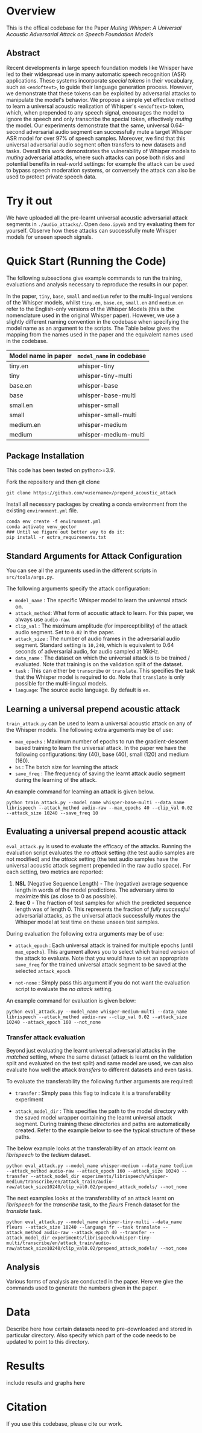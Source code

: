 # Overview

This is the offical codebase for the Paper _Muting Whisper: A Universal Acoustic Adversarial Attack on Speech Foundation Models_

## Abstract
Recent developments in large speech foundation models like Whisper have led to their widespread use in many automatic speech recognition (ASR) applications. These systems incorporate _special tokens_ in their vocabulary, such as `<endoftext>`, to guide their language generation process. However, we demonstrate that these tokens can be exploited by adversarial attacks to manipulate the model's behavior. We propose a simple yet effective method to learn a universal acoustic realization of Whisper's `<endoftext>` token, which, when prepended to any speech signal, encourages the model to ignore the speech and only transcribe the special token, effectively _muting_ the model. Our experiments demonstrate that the same, universal 0.64-second adversarial audio segment can successfully mute a target Whisper ASR model for over 97% of speech samples. Moreover, we find that this universal adversarial audio segment often transfers to new datasets and tasks. Overall this work demonstrates the vulnerability of Whisper models to _muting_ adversarial attacks, where such attacks can pose both risks and potential benefits in real-world settings: for example the attack can be used to bypass speech moderation systems, or conversely the attack can also be used to protect private speech data.

# Try it out

We have uploaded all the pre-learnt universal acoustic adversarial attack segments in   `./audio_attacks/`. Open `demo.ipynb` and try evaluating them for yourself. Observe how these attacks can successfully mute Whisper models for unseen speech signals.

# Quick Start (Running the Code)


The following subsections give example commands to run the training, evaluations and analysis necessary to reproduce the results in our paper.

In the paper, `tiny`, `base`, `small` and `medium` refer to the multi-lingual versions of the Whisper models, whilst `tiny.en`, `base.en`, `small.en` and `medium.en` refer to the English-only versions of the Whisper Models (this is the nomenclature used in the original Whisper paper). However, we use a slightly different naming convention in the codebase when specifying the model name as an argument to the scripts. The Table below gives the mapping from the names used in the paper and the equivalent names used in the codebase.

| Model name in paper | `model_name` in codebase |
| --------------- | ------------------- |
| tiny.en | whisper-tiny |
| tiny | whisper-tiny-multi |
| base.en | whisper-base |
| base | whisper-base-multi |
| small.en | whisper-small |
| small | whisper-small-multi |
| medium.en | whisper-medium |
| medium | whisper-medium-multi |



## Package Installation

This code has been tested on python>=3.9.

Fork the repository and then git clone

`git clone https://github.com/<username>/prepend_acoustic_attack`


Install all necessary packages by creating a conda environment from the existing `environment.yml` file.

```
conda env create -f environment.yml
conda activate venv_gector
### Until we figure out better way to do it:
pip install -r extra_requirements.txt
```

## Standard Arguments for Attack Configuration

You can see all the arguments used in the different scripts in `src/tools/args.py`.

The following arguments specify the attack configuration:

- `model_name` : The specific Whisper model to learn the universal attack on.
- `attack_method`: What form of acoustic attack to learn. For this paper, we always use `audio-raw`.
- `clip_val` : The maximum amplitude (for imperceptibility) of the attack audio segment. Set to `0.02` in the paper.
- `attack_size` : The number of audio frames in the adversarial audio segment. Standard setting is `10,240`, which is equivalent to 0.64 seconds of adversarial audio, for audio sampled at 16kHz.
- `data_name` : The dataset on which the universal attack is to be trained / evaluated. Note that training is on the validation split of the dataset.
- `task` : This can either be `transcribe` or `translate`. This specifies the task that the Whisper model is required to do. Note that `translate` is only possible for the multi-lingual models.
- `language`: The source audio language. By default is `en`.

## Learning a universal prepend acoustic attack

`train_attack.py` can be used to learn a universal acoustic attack on any of the Whisper models. The following extra arguments may be of use:

- `max_epochs` : Maximum number of epochs to run the gradient-descent based training to learn the universal attack. In the paper we have the following configurations: tiny (40), base (40), small (120) and medium (160).
- `bs` : The batch size for learning the attack
- `save_freq` : The frequency of saving the learnt attack audio segment during the learning of the attack.

An example command for learning an attack is given below.

`python train_attack.py --model_name whisper-base-multi --data_name librispeech --attack_method audio-raw --max_epochs 40 --clip_val 0.02 --attack_size 10240 --save_freq 10`

## Evaluating a universal prepend acoustic attack

`eval_attack.py` is used to evaluate the efficacy of the attacks. Running the evaluation script evaluates the _no attack_ setting (the test audio samples are not modified) and the _attack_ setting (the test audio samples have the universal acoustic attack segment prepended in the raw audio space). For each setting, two metrics are reported:

1. **NSL** (Negative Sequence Length) - The (negative) average sequence length in words of the model predictions. The adversary aims to maximize this (as close to 0 as possible).
2. **frac 0** - The fraction of test samples for which the predicted sequence length was of length 0. This represents the fraction of _fully successful_ adversarial attacks, as the universal attack successfully _mutes_ the Whisper model at test time on these unseen test samples.

During evaluation the following extra arguments may be of use:

- `attack_epoch` : Each universal attack is trained for multiple epochs (until `max_epochs`). This argument allows you to select which trained version of the attack to evaluate. Note that you would have to set an appropriate `save_freq` for the trained universal attack segment to be saved at the selected `attack_epoch`
  
- `not-none` : Simply pass this argument if you do not want the evaluation script to evaluate the _no attack_ setting.

An example command for evaluation is given below:

`python eval_attack.py --model_name whisper-medium-multi --data_name librispeech --attack_method audio-raw --clip_val 0.02 --attack_size 10240 --attack_epoch 160 --not_none`


### Transfer attack evaluation

Beyond just evaluating the learnt universal adversarial attacks in the _matched_ setting, where the same dataset (attack is learnt on the validation split and evaluated on the test split) and same model are used, we can also evaluate how well the attack _transfers_ to different datasets and even tasks.

To evaluate the transferability the following further arguments are required:

- `transfer` : Simply pass this flag to indicate it is a transferability experiment

- `attack_model_dir` : This specifies the path to the model directory with the saved model wrapper containing the learnt universal attack segment. During training these directories and paths are automatically created. Refer to the example below to see the typical structure of these paths.

The below example looks at the transferability of an attack learnt on _librispeech_ to the _tedlium_ dataset.

`python eval_attack.py --model_name whisper-medium --data_name tedlium --attack_method audio-raw --attack_epoch 160 --attack_size 10240 --transfer --attack_model_dir experiments/librispeech/whisper-medium/transcribe/en/attack_train/audio-raw/attack_size10240/clip_val0.02/prepend_attack_models/ --not_none`


The next examples looks at the transferability of an attack learnt on _librispeech_ for the _transcribe_ task, to the _fleurs_ French dataset for the _translate_ task.

`python eval_attack.py --model_name whisper-tiny-multi --data_name fleurs --attack_size 10240 --language fr --task translate --attack_method audio-raw --attack_epoch 40 --transfer --attack_model_dir experiments/librispeech/whisper-tiny-multi/transcribe/en/attack_train/audio-raw/attack_size10240/clip_val0.02/prepend_attack_models/ --not_none`


## Analysis

Various forms of analysis are conducted in the paper. Here we give the commands used to generate the numbers given in the paper.


# Data

Describe here how certain datasets need to pre-downloaded and stored in particular directory. Also specify which part of the code needs to be updated to point to this directory.

# Results

include results and graphs here


# Citation

If you use this codebase, please cite our work.
